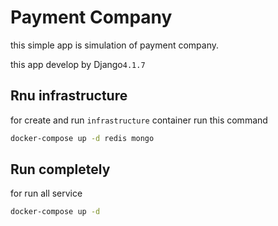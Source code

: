 # Payment Company

this simple app is simulation of payment company.

this app develop by Django`4.1.7`

## Rnu infrastructure

for create and run `infrastructure` container run this command

``` bash
docker-compose up -d redis mongo
```

## Run completely

for run all service

``` bash
docker-compose up -d
```